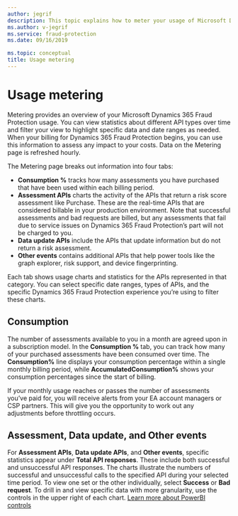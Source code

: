 ```yaml
---
author: jegrif
description: This topic explains how to meter your usage of Microsoft Dynamics 365 Fraud Protection.
ms.author: v-jegrif
ms.service: fraud-protection
ms.date: 09/16/2019

ms.topic: conceptual
title: Usage metering
---
```


# Usage metering

Metering provides an overview of your Microsoft Dynamics 365 Fraud Protection usage. You can view statistics about different API types over time and filter your view to highlight specific data and date ranges as needed. When your billing for Dynamics 365 Fraud Protection begins, you can use this information to assess any impact to your costs. Data on the Metering page is refreshed hourly.

The Metering page breaks out information into four tabs:

- **Consumption %** tracks how many assessments you have purchased that have been used within each billing period. 
- **Assessment APIs** charts the activity of the APIs that return a risk score assessment like Purchase. These are the real-time APIs that are considered billable in your production environment. Note that successful assessments and bad requests are billed, but any assessments that fail due to service issues on Dynamics 365 Fraud Protection’s part will not be charged to you.
- **Data update APIs** include the APIs that update information but do not return a risk assessment. 
- **Other events** contains additional APIs that help power tools like the graph explorer, risk support, and device fingerprinting.

Each tab shows usage charts and statistics for the APIs represented in that category. You can select specific date ranges, types of APIs, and the specific Dynamics 365 Fraud Protection experience you’re using to filter these charts.

## Consumption
The number of assessments available to you in a month are agreed upon in a subscription model. In the **Consumption %** tab, you can track how many of your purchased assessments have been consumed over time. The **Consumption%** line displays your consumption percentage within a single monthly billing period, while **AccumulatedConsumption%** shows your consumption percentages since the start of billing. 

If your monthly usage reaches or passes the number of assessments you’ve paid for, you will receive alerts from your EA account managers or CSP partners. This will give you the opportunity to work out any adjustments before throttling occurs. 

## Assessment, Data update, and Other events 
For **Assessment APIs**, **Data update APIs**, and **Other events**, specific statistics appear under **Total API responses**. These include both successful and unsuccessful API responses. The charts illustrate the numbers of successful and unsuccessful calls to the specified API during your selected time period. To view one set or the other individually, select **Success** or **Bad request**. To drill in and view specific data with more granularity, use the controls in the upper right of each chart. [Learn more about PowerBI controls](https://docs.microsoft.com/en-us/power-bi/consumer/end-user-drill)
